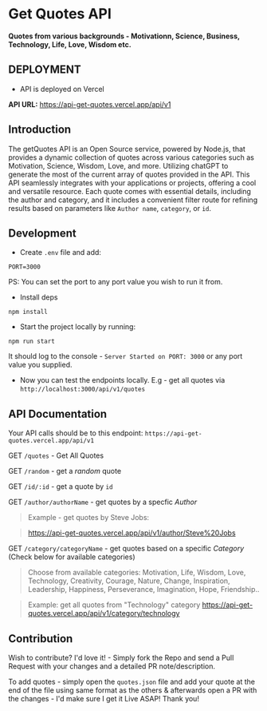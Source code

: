# Get Quotes API

**Quotes from various backgrounds - Motivationn, Science, Business, Technology, Life, Love, Wisdom etc.**

## DEPLOYMENT
- API is deployed on Vercel 

**API URL:** https://api-get-quotes.vercel.app/api/v1


## Introduction

The getQuotes API is an Open Source service, powered by Node.js, that provides a dynamic collection of quotes across various categories such as Motivation, Science, Wisdom, Love, and more. Utilizing chatGPT to generate the most of the current array of quotes provided in the API. This API seamlessly integrates with your applications or projects, offering a cool and versatile resource. 
Each quote comes with essential details, including the author and category, and it  includes a convenient filter route for refining results based on parameters like `Author name`, `category`, or `id`. 


## Development
- Create `.env` file and add:
  
```
PORT=3000
```
PS: You can set the port to any port value you wish to run it from.

- Install deps

```
npm install
```

- Start the project locally by running:

```
npm run start
```

It should log to the console - `Server Started on PORT: 3000` or any port value you supplied. 

- Now you can test the endpoints locally. E.g - get all quotes via `http://localhost:3000/api/v1/quotes`

## API Documentation

Your API calls should be to this endpoint: `https://api-get-quotes.vercel.app/api/v1`

GET `/quotes` - Get All Quotes 

GET `/random` - get a _random_ quote

GET `/id/:id` - get a quote by `id`

GET `/author/authorName` - get quotes by a specfic _Author_

> Example - get quotes by Steve Jobs: 

> https://api-get-quotes.vercel.app/api/v1/author/Steve%20Jobs


GET `/category/categoryName` - get quotes based on a specific _Category_ (Check below for available categories)

> Choose from available categories: Motivation, Life, Wisdom, Love, Technology, Creativity, Courage, Nature, Change, Inspiration, Leadership, Happiness, Perseverance, Imagination, Hope, Friendship..

> Example: get all quotes from "Technology" category
> https://api-get-quotes.vercel.app/api/v1/category/technology

## Contribution
Wish to contribute? I'd love it! - Simply fork the Repo and send a Pull Request with your changes and a detailed PR note/description. 

To add quotes - simply open the `quotes.json` file and add your quote at the end of the file using same format as the others & afterwards open a PR with the changes - I'd make sure I get it Live ASAP! Thank you!
